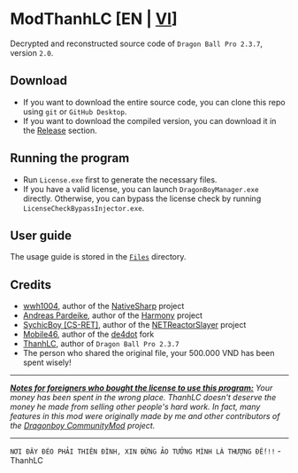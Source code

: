 # ModThanhLC [EN | [VI](./README.md)]
Decrypted and reconstructed source code of `Dragon Ball Pro 2.3.7`, version `2.0`.
## Download
- If you want to download the entire source code, you can clone this repo using `git` or `GitHub Desktop`.
- If you want to download the compiled version, you can download it in the [Release](https://github.com/ElectroHeavenVN/ModThanhLC/releases/latest/) section.
## Running the program
- Run `License.exe` first to generate the necessary files.
- If you have a valid license, you can launch `DragonBoyManager.exe` directly. Otherwise, you can bypass the license check by running `LicenseCheckBypassInjector.exe`.
## User guide
The usage guide is stored in the [`Files`](Output/Files/) directory.
## Credits
- [wwh1004](https://github.com/wwh1004), author of the [NativeSharp](https://github.com/wwh1004/NativeSharp) project
- [Andreas Pardeike](https://github.com/pardeike), author of the [Harmony](https://github.com/pardeike/Harmony) project
- [SychicBoy [CS-RET]](https://github.com/SychicBoy), author of the [NETReactorSlayer](https://github.com/SychicBoy/NETReactorSlayer) project
- [Mobile46](https://github.com/mobile46), author of the [de4dot](https://github.com/mobile46/de4dot) fork
- [ThanhLC](https://thanhlc.com/), author of `Dragon Ball Pro 2.3.7`
- The person who shared the original file, your 500.000 VND has been spent wisely!

---

*__<u>Notes for foreigners who bought the license to use this program:</u>__ Your money has been spent in the wrong place. ThanhLC doesn't deserve the money he made from selling other people's hard work. In fact, many features in this mod were originally made by me and other contributors of the [Dragonboy CommunityMod](https://github.com/pk9r327/Dragonboy/tree/legacy) project.*

---

`NƠI ĐÂY ĐÉO PHẢI THIÊN ĐÌNH, XIN ĐỪNG ẢO TƯỞNG MÌNH LÀ THƯỢNG ĐẾ!!!` - ThanhLC
